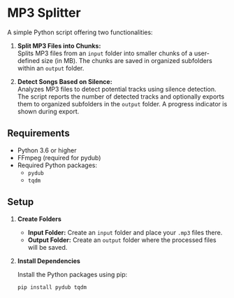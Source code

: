 # MP3 Splitter

A simple Python script offering two functionalities:

1. **Split MP3 Files into Chunks:**  
   Splits MP3 files from an `input` folder into smaller chunks of a user-defined size (in MB). The chunks are saved in organized subfolders within an `output` folder.

2. **Detect Songs Based on Silence:**  
   Analyzes MP3 files to detect potential tracks using silence detection. The script reports the number of detected tracks and optionally exports them to organized subfolders in the `output` folder. A progress indicator is shown during export.

## Requirements

- Python 3.6 or higher
- FFmpeg (required for pydub)
- Required Python packages:
  - `pydub`
  - `tqdm`

## Setup

1. **Create Folders**

   - **Input Folder:** Create an `input` folder and place your `.mp3` files there.
   - **Output Folder:** Create an `output` folder where the processed files will be saved.

2. **Install Dependencies**

   Install the Python packages using pip:
   ```bash
   pip install pydub tqdm
